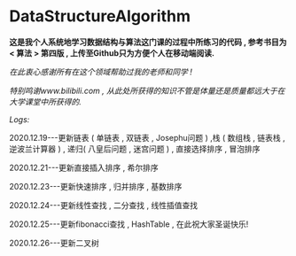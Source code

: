 # DataStructureAlgorithm
**这是我个人系统地学习数据结构与算法这门课的过程中所练习的代码 , 参考书目为 < 算法 > 第四版 , 上传至Github只为方便个人在移动端阅读.**  
  
*在此衷心感谢所有在这个领域帮助过我的老师和同学 !*    

*特别鸣谢www.bilibili.com , 从此处所获得的知识不管是体量还是质量都远大于在大学课堂中所获得的.*  


*Logs:*  

2020.12.19---更新链表 ( 单链表 , 双链表 , Josephu问题 ) ,栈 ( 数组栈 , 链表栈 , 逆波兰计算器 ) , 递归( 八皇后问题 , 迷宫问题 ) , 直接选择排序 , 冒泡排序

2020.12.21---更新直接插入排序 , 希尔排序

2020.12.23---更新快速排序 , 归并排序 , 基数排序

2020.12.24---更新线性查找 , 二分查找 , 线性插值查找

2020.12.25---更新fibonacci查找 , HashTable , 在此祝大家圣诞快乐! 

2020.12.26---更新二叉树
